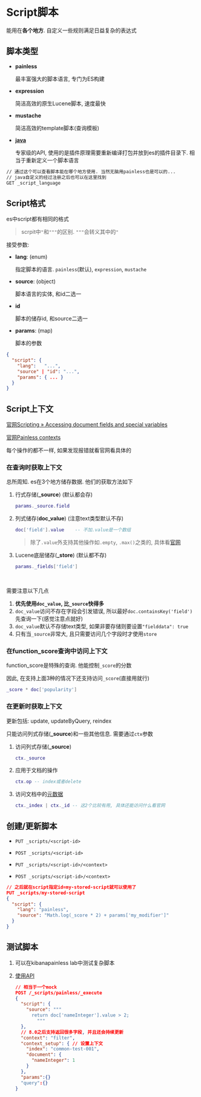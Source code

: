 # Script脚本

能用在**各个地方**. 自定义一些规则满足日益复杂的表达式



## 脚本类型

* **painless**

  最丰富强大的脚本语言, 专门为ES构建

* **expression**

  简洁高效的原生Lucene脚本, 速度最快

* **mustache**

  简洁高效的template脚本(查询模板)
  
* [**java**](https://www.elastic.co/guide/en/elasticsearch/reference/8.2/modules-scripting-engine.html)

  专家级的API, 使用的是插件原理需要重新编译打包并放到es的插件目录下. 相当于重新定义一个脚本语言

```txt
// 通过这个可以查看脚本能在哪个地方使用. 当然无脑用painless也是可以的...
// java自定义的经过注册之后也可以在这里找到
GET _script_language
```





## Script格式

es中script都有相同的格式

> scrpit中`"`和`"""`的区别. `"""`会转义其中的`"`

接受参数:

* **lang**: (enum)

  指定脚本的语言. `painless`(默认), `expression`, `mustache`

* **source**: (object)

  脚本语言的实体, 和id二选一

* **id**

  脚本的储存id, 和source二选一

* **params**: (map)

  脚本的参数

```json
{
  "script": {
    "lang":   "...",
    "source" | "id": "...",
    "params": { ... }
  }
}
```



## Script上下文

[官网Scripting » Accessing document fields and special variables](https://www.elastic.co/guide/en/elasticsearch/reference/8.2/modules-scripting-fields.html#_update_scripts)

[官网Painless contexts](https://www.elastic.co/guide/en/elasticsearch/painless/8.2/painless-contexts.html)

每个操作的都不一样, 如果发现报错就看官网看具体的



### 在查询时获取上下文

总所周知. es在3个地方储存数据. 他们的获取方法如下

1. 行式存储(**_source**) (默认都会存)

   ```lua
   params._source.field

2. 列式储存(**doc_value**) (注意text类型默认不存)

   ```lua
   doc['field'].value    -- 不加.value是一个数组
   ```

   > 除了`.value`外支持其他操作如`.empty`, `.max()`之类的, 具体看[官网](https://www.elastic.co/guide/en/elasticsearch/reference/8.2/modules-scripting-expression.html)

3. Lucene底层储存(**_store**) (默认都不存)

   ```lua
   params._fields['field']
   ```

​		

需要注意以下几点

1. **优先使用`doc_value`, 比`_source`快得多**
2. `doc_value`访问不存在字段会引发错误, 所以最好`doc.containsKey('field')`先查询一下(感觉注意点就好)
3. `doc_value`默认不存储text类型, 如果非要存储则要设置`"fielddata": true`
4. 只有当`_source`非常大, 且只需要访问几个字段时才使用`store`



### 在function_score查询中访问上下文

function_score是特殊的查询. 他能控制`_score`的分数

因此, 在支持上面3种的情况下还支持访问`_score`(直接用就行)

```lua
_score * doc['popularity']
```



### 在更新时获取上下文

更新包括: update, updateByQuery, reindex

只能访问列式存储(**_source**)和一些其他信息. 需要通过`ctx`参数

1. 访问列式存储(**_source**)

   ```lua
   ctx._source
   ```

2. 应用于文档的操作

   ```lua
   ctx.op -- index或者delete
   ```

3. 访问文档中的[元数据](https://www.elastic.co/guide/en/elasticsearch/reference/8.2/mapping-fields.html)

   ```lua
   ctx._index | ctx._id -- 这2个比较有用, 具体还能访问什么看官网
   ```



## 创建/更新脚本

- `PUT _scripts/<script-id>`
- `POST _scripts/<script-id>`

- `PUT _scripts/<script-id>/<context>`
- `POST _scripts/<script-id>/<context>`

```json
// 之后就在script指定id=my-stored-script就可以使用了
PUT _scripts/my-stored-script
{
  "script": {
    "lang": "painless",
    "source": "Math.log(_score * 2) + params['my_modifier']"
  }
}
```





## 测试脚本

1. 可以在kibanapainless lab中测试复杂脚本

2. [使用API](https://www.elastic.co/guide/en/elasticsearch/painless/8.2/painless-execute-api.html#painless-runtime-keyword)

   ```json
   // 相当于一个mock
   POST /_scripts/painless/_execute
   {
     "script": {
       "source": """
         return doc['nameInteger'].value > 2;
           """
     },
     // 8.0之后支持返回很多字段, 并且还会持续更新
     "context": "filter",
     "context_setup": { // 设置上下文
       "index": "common-test-001",
       "document": {
         "nameInteger": 1
       }
     },
     "params":{}
     "query":{}
   }
   ```

   

